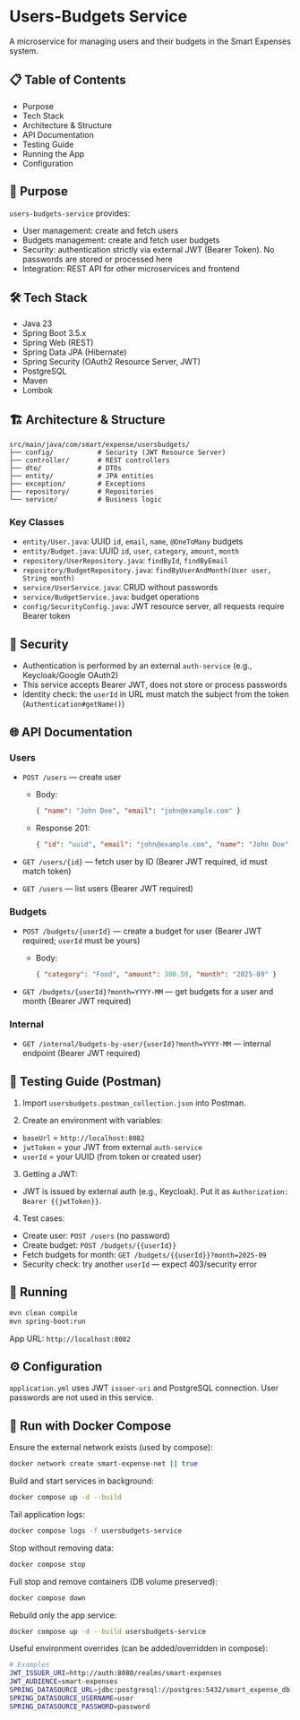 # Users-Budgets Service

A microservice for managing users and their budgets in the Smart Expenses system.

## 📋 Table of Contents

- Purpose
- Tech Stack
- Architecture & Structure
- API Documentation
- Testing Guide
- Running the App
- Configuration

## 🎯 Purpose

`users-budgets-service` provides:

- User management: create and fetch users
- Budgets management: create and fetch user budgets
- Security: authentication strictly via external JWT (Bearer Token). No passwords are stored or processed here
- Integration: REST API for other microservices and frontend

## 🛠 Tech Stack

- Java 23
- Spring Boot 3.5.x
- Spring Web (REST)
- Spring Data JPA (Hibernate)
- Spring Security (OAuth2 Resource Server, JWT)
- PostgreSQL
- Maven
- Lombok

## 🏗 Architecture & Structure

```
src/main/java/com/smart/expense/usersbudgets/
├── config/           # Security (JWT Resource Server)
├── controller/       # REST controllers
├── dto/              # DTOs
├── entity/           # JPA entities
├── exception/        # Exceptions
├── repository/       # Repositories
└── service/          # Business logic
```

### Key Classes

- `entity/User.java`: UUID `id`, `email`, `name`, `@OneToMany` budgets
- `entity/Budget.java`: UUID `id`, `user`, `category`, `amount`, `month`
- `repository/UserRepository.java`: `findById`, `findByEmail`
- `repository/BudgetRepository.java`: `findByUserAndMonth(User user, String month)`
- `service/UserService.java`: CRUD without passwords
- `service/BudgetService.java`: budget operations
- `config/SecurityConfig.java`: JWT resource server, all requests require Bearer token

## 🔐 Security

- Authentication is performed by an external `auth-service` (e.g., Keycloak/Google OAuth2)
- This service accepts Bearer JWT, does not store or process passwords
- Identity check: the `userId` in URL must match the subject from the token (`Authentication#getName()`)

## 🌐 API Documentation

### Users

- `POST /users` — create user
  - Body:
    ```json
    { "name": "John Doe", "email": "john@example.com" }
    ```
  - Response 201:
    ```json
    { "id": "uuid", "email": "john@example.com", "name": "John Doe" }
    ```

- `GET /users/{id}` — fetch user by ID (Bearer JWT required, id must match token)

- `GET /users` — list users (Bearer JWT required)

### Budgets

- `POST /budgets/{userId}` — create a budget for user (Bearer JWT required; `userId` must be yours)
  - Body:
    ```json
    { "category": "Food", "amount": 300.50, "month": "2025-09" }
    ```

- `GET /budgets/{userId}?month=YYYY-MM` — get budgets for a user and month (Bearer JWT required)

### Internal

- `GET /internal/budgets-by-user/{userId}?month=YYYY-MM` — internal endpoint (Bearer JWT required)

## 🧪 Testing Guide (Postman)

1) Import `usersbudgets.postman_collection.json` into Postman.

2) Create an environment with variables:
- `baseUrl` = `http://localhost:8082`
- `jwtToken` = your JWT from external `auth-service`
- `userId` = your UUID (from token or created user)

3) Getting a JWT:
- JWT is issued by external auth (e.g., Keycloak). Put it as `Authorization: Bearer {{jwtToken}}`.

4) Test cases:
- Create user: `POST /users` (no password)
- Create budget: `POST /budgets/{{userId}}`
- Fetch budgets for month: `GET /budgets/{{userId}}?month=2025-09`
- Security check: try another `userId` — expect 403/security error

## 🚀 Running

```bash
mvn clean compile
mvn spring-boot:run
```

App URL: `http://localhost:8082`

## ⚙️ Configuration

`application.yml` uses JWT `issuer-uri` and PostgreSQL connection. User passwords are not used in this service.

## 🐳 Run with Docker Compose

Ensure the external network exists (used by compose):

```bash
docker network create smart-expense-net || true
```

Build and start services in background:

```bash
docker compose up -d --build
```

Tail application logs:

```bash
docker compose logs -f usersbudgets-service
```

Stop without removing data:

```bash
docker compose stop
```

Full stop and remove containers (DB volume preserved):

```bash
docker compose down
```

Rebuild only the app service:

```bash
docker compose up -d --build usersbudgets-service
```

Useful environment overrides (can be added/overridden in compose):

```bash
# Examples
JWT_ISSUER_URI=http://auth:8080/realms/smart-expenses
JWT_AUDIENCE=smart-expenses
SPRING_DATASOURCE_URL=jdbc:postgresql://postgres:5432/smart_expense_db
SPRING_DATASOURCE_USERNAME=user
SPRING_DATASOURCE_PASSWORD=password
```

